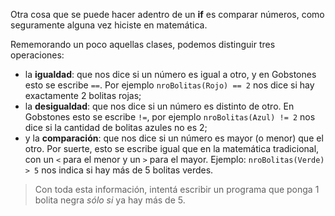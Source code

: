 Otra cosa que se puede hacer adentro de un **if** es comparar números, como seguramente alguna vez hiciste en matemática.

Rememorando un poco aquellas clases, podemos distinguir tres operaciones:
* la **igualdad**: que nos dice si un número es igual a otro, y en Gobstones esto se escribe `==`. Por ejemplo `nroBolitas(Rojo) == 2` nos dice si hay exactamente 2 bolitas rojas;
* la **desigualdad**: que nos dice si un número es distinto de otro. En Gobstones esto se escribe `!=`, por ejemplo `nroBolitas(Azul) != 2` nos dice si la cantidad de bolitas azules no es 2;
* y la **comparación**: que nos dice si un número es mayor (o menor) que el otro. Por suerte, esto se escribe igual que en la matemática tradicional, con un `<` para el menor y un `>` para el mayor. Ejemplo: `nroBolitas(Verde) > 5` nos indica si hay más de 5 bolitas verdes.

> Con toda esta información, intentá escribir un programa que ponga 1 bolita negra _sólo si_ ya hay más de 5.